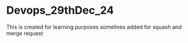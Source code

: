 # Devops_29thDec_24
This is created for learning purposes
somelines added for squash and merge request
